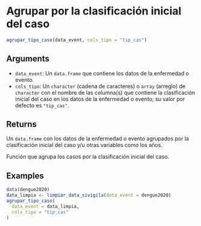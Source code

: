 # Agrupar por la clasificación inicial del caso

```r
agrupar_tipo_caso(data_event, cols_tipo = "tip_cas")
```

## Arguments

- `data_event`: Un `data.frame` que contiene los datos de la enfermedad o evento.
- `cols_tipo`: Un `character` (cadena de caracteres) o `array` (arreglo) de `character` con el nombre de las columna(s) que contiene la clasificación inicial del caso en los datos de la enfermedad o evento; su valor por defecto es `"tip_cas"`.

## Returns

Un `data.frame` con los datos de la enfermedad o evento agrupados por la clasificación inicial del caso y/u otras variables como los años.

Función que agrupa los casos por la clasificación inicial del caso.

## Examples

```r
data(dengue2020)
data_limpia <- limpiar_data_sivigila(data_event = dengue2020)
agrupar_tipo_caso(
  data_event = data_limpia,
  cols_tipo = "tip_cas"
)
```
